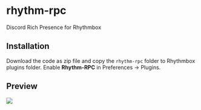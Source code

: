 # rhythm-rpc
Discord Rich Presence for Rhythmbox

## Installation

Download the code as zip file and copy the `rhythm-rpc` folder to Rhythmbox plugins folder.
Enable **Rhythm-RPC** in Preferences -> Plugins.

## Preview

<img src=preview.gif>
